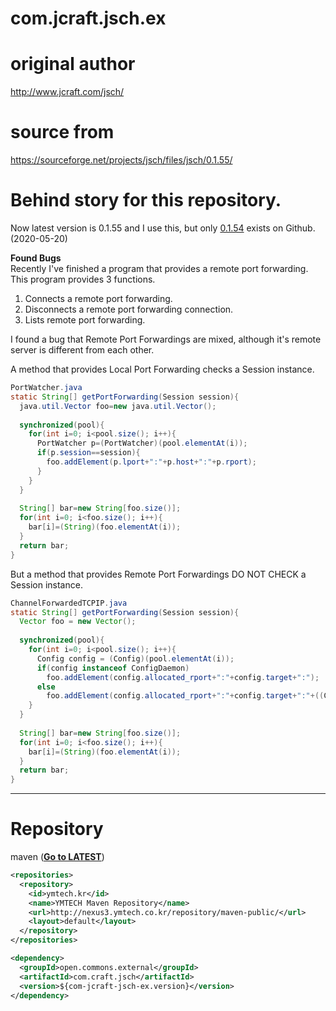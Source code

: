 # com.jcraft.jsch.ex

# original author
http://www.jcraft.com/jsch/

# source from
https://sourceforge.net/projects/jsch/files/jsch/0.1.55/

# Behind story for this repository.

Now latest version is 0.1.55 and I use this, but only [0.1.54](https://github.com/is/jsch) exists on Github. (2020-05-20)

__Found Bugs__\
Recently I've finished a program that provides a remote port forwarding.
This program provides 3 functions.
1. Connects a remote port forwarding.
2. Disconnects a remote port forwarding connection.
3. Lists remote port forwarding.

I found a bug that Remote Port Forwardings are mixed,
although it's remote server is different from each other.

A method that provides Local Port Forwarding checks a Session instance.

``` java
PortWatcher.java
static String[] getPortForwarding(Session session){
  java.util.Vector foo=new java.util.Vector();
 
  synchronized(pool){
    for(int i=0; i<pool.size(); i++){
      PortWatcher p=(PortWatcher)(pool.elementAt(i));
      if(p.session==session){
        foo.addElement(p.lport+":"+p.host+":"+p.rport);
      }
    }
  }
 
  String[] bar=new String[foo.size()];
  for(int i=0; i<foo.size(); i++){
    bar[i]=(String)(foo.elementAt(i));
  }
  return bar;
}
```
But a method that provides Remote Port Forwardings DO NOT CHECK a Session instance.

``` java
ChannelForwardedTCPIP.java
static String[] getPortForwarding(Session session){
  Vector foo = new Vector();
 
  synchronized(pool){
    for(int i=0; i<pool.size(); i++){
      Config config = (Config)(pool.elementAt(i));
      if(config instanceof ConfigDaemon)
        foo.addElement(config.allocated_rport+":"+config.target+":");
      else
        foo.addElement(config.allocated_rport+":"+config.target+":"+((ConfigLHost)config).lport);
    }
  }
 
  String[] bar=new String[foo.size()];
  for(int i=0; i<foo.size(); i++){
    bar[i]=(String)(foo.elementAt(i));
  }
  return bar;
}
```

---
# Repository
maven (**[Go to LATEST](http://nexus3.ymtech.co.kr/#browse/browse:maven-public:open%2Fcommons%2Fexternal%2Fcom.craft.jsch)**)
``` xml
<repositories>
  <repository>
    <id>ymtech.kr</id>
    <name>YMTECH Maven Repository</name>
    <url>http://nexus3.ymtech.co.kr/repository/maven-public/</url>
    <layout>default</layout>
  </repository>
</repositories>

<dependency>
  <groupId>open.commons.external</groupId>
  <artifactId>com.craft.jsch</artifactId>
  <version>${com-jcraft-jsch-ex.version}</version>
</dependency>
```
